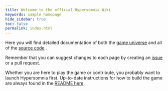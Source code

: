 ```yaml
---
title: Welcome to the official Hypersomnia Wiki
keywords: sample homepage
hide_sidebar: true
toc: false
permalink: index.html
---
```


Here you will find detailed documentation of both the [game universe](universe_landing_page) and all of the [source code](universe_landing_page) .

Remember that you can suggest changes to each page by creating an [issue](https://github.com/TeamHypersomnia/Hypersomnia/issues) or a pull request.

Whether you are here to play the game or contribute, you probably want to launch Hypersomnia first.
Up-to-date instructions for how to build the game are always found in the [README here](https://github.com/TeamHypersomnia/Hypersomnia#how-to-build).

